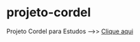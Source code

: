 # projeto-cordel
Projeto Cordel para Estudos
-->> <a href="https://pedroaf0nn.github.io/projeto-cordel">Clique aqui</a>
